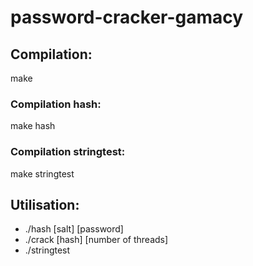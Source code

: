 # password-cracker-gamacy
## Compilation:
make
### Compilation hash:
make hash
### Compilation stringtest:
make stringtest
## Utilisation:
* ./hash [salt] [password]
* ./crack [hash] [number of threads]
* ./stringtest
